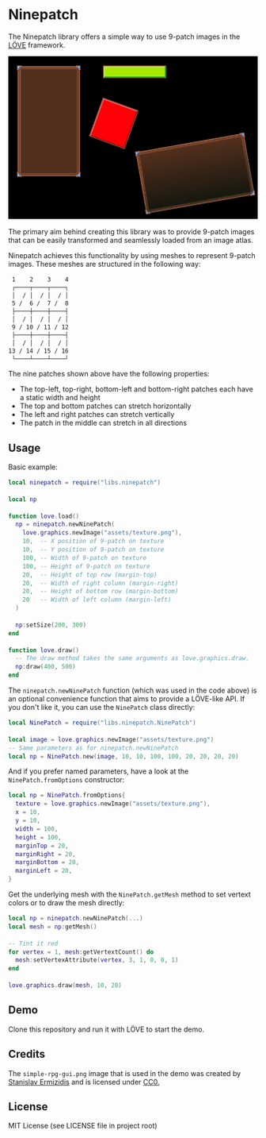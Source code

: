 # Ninepatch
The Ninepatch library offers a simple way to use 9-patch images in the [LÖVE](https://love2d.org/) framework.

![Ninepatch demo screenshot](demoscreen.png?raw=true)

The primary aim behind creating this library was to provide 9-patch images that can be easily transformed and seamlessly loaded from an image atlas.

Ninepatch achieves this functionality by using meshes to represent 9-patch images. These meshes are structured in the following way:

     1    2    3    4
     ┌────┬────┬────┐
     │  / │  / │  / │
     5 /  6 /  7 /  8
     ├────┼────┼────┤
     │  / │  / │  / │
     9 / 10 / 11 / 12
     ├────┼────┼────┤
     │  / │  / │  / │
    13 / 14 / 15 / 16
     └────┴────┴────┘

The nine patches shown above have the following properties:
* The top-left, top-right, bottom-left and bottom-right patches each have a static width and height
* The top and bottom patches can stretch horizontally
* The left and right patches can stretch vertically
* The patch in the middle can stretch in all directions

## Usage

Basic example:

```lua
local ninepatch = require("libs.ninepatch")

local np

function love.load()
  np = ninepatch.newNinePatch(
    love.graphics.newImage("assets/texture.png"),
    10,  -- X position of 9-patch on texture
    10,  -- Y position of 9-patch on texture
    100, -- Width of 9-patch on texture
    100, -- Height of 9-patch on texture
    20,  -- Height of top row (margin-top)
    20,  -- Width of right column (margin-right)
    20,  -- Height of bottom row (margin-bottom)
    20   -- Width of left column (margin-left)
  )

  np:setSize(200, 300)
end

function love.draw()
  -- The draw method takes the same arguments as love.graphics.draw.
  np:draw(400, 500)
end
```

The `ninepatch.newNinePatch` function (which was used in the code above) is an optional convenience function that aims to provide a LÖVE-like API. If you don't like it, you can use the `NinePatch` class directly:

```lua
local NinePatch = require("libs.ninepatch.NinePatch")

local image = love.graphics.newImage("assets/texture.png")
-- Same parameters as for ninepatch.newNinePatch
local np = NinePatch.new(image, 10, 10, 100, 100, 20, 20, 20, 20)
```

And if you prefer named parameters, have a look at the `NinePatch.fromOptions` constructor:

```lua
local np = NinePatch.fromOptions{
  texture = love.graphics.newImage("assets/texture.png"),
  x = 10,
  y = 10,
  width = 100,
  height = 100,
  marginTop = 20,
  marginRight = 20,
  marginBottom = 20,
  marginLeft = 20,
}
```

Get the underlying mesh with the `NinePatch.getMesh` method to set vertext colors or to draw the mesh directly:

```lua
local np = ninepatch.newNinePatch(...)
local mesh = np:getMesh()

-- Tint it red
for vertex = 1, mesh:getVertextCount() do
  mesh:setVertexAttribute(vertex, 3, 1, 0, 0, 1)
end

love.graphics.draw(mesh, 10, 20)
```

## Demo

Clone this repository and run it with LÖVE to start the demo.

## Credits

The `simple-rpg-gui.png` image that is used in the demo was created by [Stanislav Ermizidis](https://opengameart.org/users/ermizidisstan) and is licensed under [CC0.](https://creativecommons.org/publicdomain/zero/1.0/)

## License

MIT License (see LICENSE file in project root)
